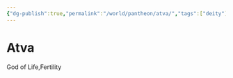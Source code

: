 ```yaml
---
{"dg-publish":true,"permalink":"/world/pantheon/atva/","tags":["deity"],"noteIcon":""}
---
```


# Atva
God of Life,Fertility